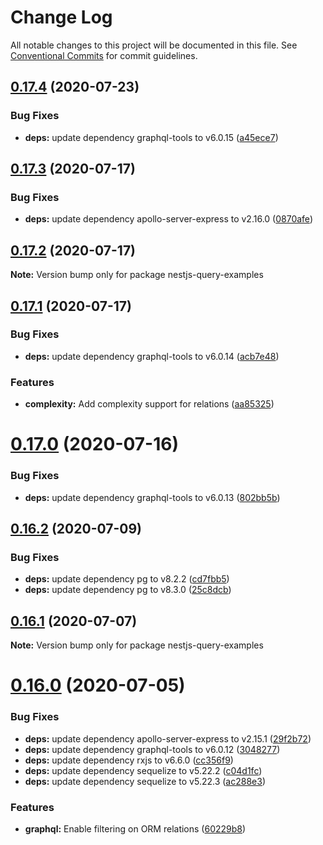 # Change Log

All notable changes to this project will be documented in this file.
See [Conventional Commits](https://conventionalcommits.org) for commit guidelines.

## [0.17.4](https://github.com/doug-martin/nestjs-query/compare/v0.17.3...v0.17.4) (2020-07-23)


### Bug Fixes

* **deps:** update dependency graphql-tools to v6.0.15 ([a45ece7](https://github.com/doug-martin/nestjs-query/commit/a45ece763127793d97dbe1bbff150309962abf62))





## [0.17.3](https://github.com/doug-martin/nestjs-query/compare/v0.17.2...v0.17.3) (2020-07-17)


### Bug Fixes

* **deps:** update dependency apollo-server-express to v2.16.0 ([0870afe](https://github.com/doug-martin/nestjs-query/commit/0870afe470e90ddeb02da79a3b06bb27b1787c3a))





## [0.17.2](https://github.com/doug-martin/nestjs-query/compare/v0.17.1...v0.17.2) (2020-07-17)

**Note:** Version bump only for package nestjs-query-examples





## [0.17.1](https://github.com/doug-martin/nestjs-query/compare/v0.17.0...v0.17.1) (2020-07-17)


### Bug Fixes

* **deps:** update dependency graphql-tools to v6.0.14 ([acb7e48](https://github.com/doug-martin/nestjs-query/commit/acb7e48a052829d847f8d406123857bf411959d8))


### Features

* **complexity:** Add complexity support for relations ([aa85325](https://github.com/doug-martin/nestjs-query/commit/aa853257e693cc656d6ef00d08d547f1988f16c5))





# [0.17.0](https://github.com/doug-martin/nestjs-query/compare/v0.16.2...v0.17.0) (2020-07-16)


### Bug Fixes

* **deps:** update dependency graphql-tools to v6.0.13 ([802bb5b](https://github.com/doug-martin/nestjs-query/commit/802bb5bae9a19ba87366a363aab70480f2c3d213))





## [0.16.2](https://github.com/doug-martin/nestjs-query/compare/v0.16.1...v0.16.2) (2020-07-09)


### Bug Fixes

* **deps:** update dependency pg to v8.2.2 ([cd7fbb5](https://github.com/doug-martin/nestjs-query/commit/cd7fbb51227a64e18c348f2e0050553c18c0815c))
* **deps:** update dependency pg to v8.3.0 ([25c8dcb](https://github.com/doug-martin/nestjs-query/commit/25c8dcb2d00ec94b6f8b5d6c6074ee4d44c115bb))





## [0.16.1](https://github.com/doug-martin/nestjs-query/compare/v0.16.0...v0.16.1) (2020-07-07)

**Note:** Version bump only for package nestjs-query-examples





# [0.16.0](https://github.com/doug-martin/nestjs-query/compare/v0.15.1...v0.16.0) (2020-07-05)


### Bug Fixes

* **deps:** update dependency apollo-server-express to v2.15.1 ([29f2b72](https://github.com/doug-martin/nestjs-query/commit/29f2b72dcf324bf87ed0e4ff49a1e4f2e26e956c))
* **deps:** update dependency graphql-tools to v6.0.12 ([3048277](https://github.com/doug-martin/nestjs-query/commit/30482777ef592bd4d3a8b0d41d8b4a9e8e60c9f7))
* **deps:** update dependency rxjs to v6.6.0 ([cc356f9](https://github.com/doug-martin/nestjs-query/commit/cc356f9f51f2ccf0931539798dd4a0c8138e989a))
* **deps:** update dependency sequelize to v5.22.2 ([c04d1fc](https://github.com/doug-martin/nestjs-query/commit/c04d1fc762a435dfdee99a8d6a8ee9f163df851f))
* **deps:** update dependency sequelize to v5.22.3 ([ac288e3](https://github.com/doug-martin/nestjs-query/commit/ac288e323f01608cb2fed4bce0a6bdc86ecc3921))


### Features

* **graphql:** Enable filtering on ORM relations ([60229b8](https://github.com/doug-martin/nestjs-query/commit/60229b8fe981a863e8f31f1734c0b9a1aa001cf2))
